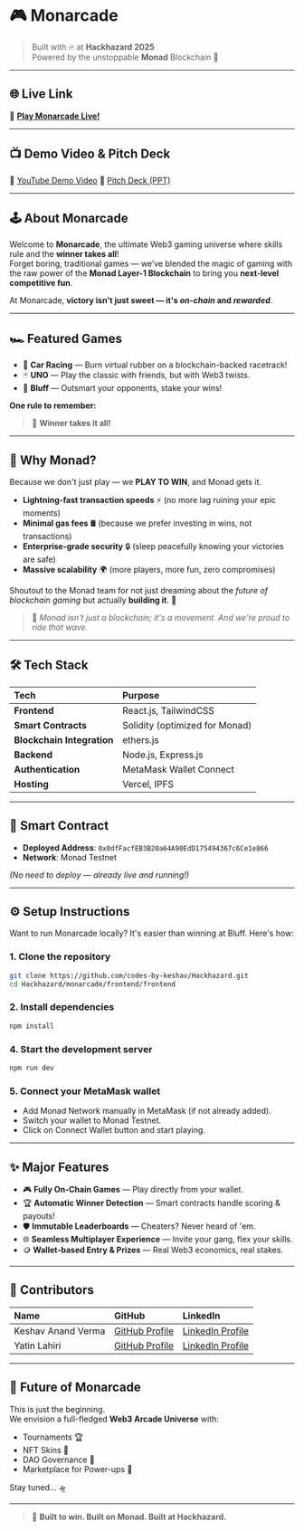 # 🎮 Monarcade

> Built with 🔥 at **Hackhazard 2025**  
> Powered by the unstoppable **Monad** Blockchain 🚀

---

## 🌐 Live Link

🚀 [**Play Monarcade Live!**](https://monarcade.vercel.app/)

---

## 📺 Demo Video & Pitch Deck

🎥 [YouTube Demo Video](#) 
📑 [Pitch Deck (PPT)](#)

---

## 🕹️ About Monarcade

Welcome to **Monarcade**, the ultimate Web3 gaming universe where skills rule and the **winner takes all**!  
Forget boring, traditional games — we’ve blended the magic of gaming with the raw power of the **Monad Layer-1 Blockchain** to bring you **next-level competitive fun**.

At Monarcade, **victory isn't just sweet — it's *on-chain* and *rewarded***.

---

## 🏎️ Featured Games

- 🏁 **Car Racing** — Burn virtual rubber on a blockchain-backed racetrack!
- 🃏 **UNO** — Play the classic with friends, but with Web3 twists.
- 🤥 **Bluff** — Outsmart your opponents, stake your wins!

**One rule to remember:**  
> 🥇 **Winner takes it all!**

---

## 🚀 Why Monad?

Because we don't just play — we **PLAY TO WIN**, and Monad gets it.  
- **Lightning-fast transaction speeds** ⚡ (no more lag ruining your epic moments)
- **Minimal gas fees** 🛢️ (because we prefer investing in wins, not transactions)
- **Enterprise-grade security** 🔒 (sleep peacefully knowing your victories are safe)
- **Massive scalability** 🌍 (more players, more fun, zero compromises)

Shoutout to the Monad team for not just dreaming about the *future of blockchain gaming* but actually **building it**. 🙌
  
> 🧡 _Monad isn't just a blockchain; it's a movement. And we're proud to ride that wave._

---

## 🛠️ Tech Stack

| Tech | Purpose |
|:----|:--------|
| **Frontend** | React.js, TailwindCSS |
| **Smart Contracts** | Solidity (optimized for Monad) |
| **Blockchain Integration** | ethers.js |
| **Backend** | Node.js, Express.js |
| **Authentication** | MetaMask Wallet Connect |
| **Hosting** | Vercel, IPFS |

---

## 🧩 Smart Contract

- **Deployed Address**: `0x0dfFacfEB3B20a64A90EdD175494367c6Ce1e866`
- **Network**: Monad Testnet

*(No need to deploy — already live and running!)*

---

## ⚙️ Setup Instructions

Want to run Monarcade locally? It's easier than winning at Bluff. Here's how:

### 1. Clone the repository

```bash
git clone https://github.com/codes-by-keshav/Hackhazard.git
cd Hackhazard/monarcade/frontend/frontend
```

### 2. Install dependencies

```bash
npm install
```

### 4. Start the development server

```bash
npm run dev
```

### 5. Connect your MetaMask wallet

- Add Monad Network manually in MetaMask (if not already added).
- Switch your wallet to Monad Testnet.
- Click on Connect Wallet button and start playing.

---


## ✨ Major Features

- 🎮 **Fully On-Chain Games** — Play directly from your wallet.
- 🏆 **Automatic Winner Detection** — Smart contracts handle scoring & payouts!
- 🛡️ **Immutable Leaderboards** — Cheaters? Never heard of 'em.
- 🌐 **Seamless Multiplayer Experience** — Invite your gang, flex your skills.
- 🪙 **Wallet-based Entry & Prizes** — Real Web3 economics, real stakes.

---

## 👥 Contributors

| Name | GitHub | LinkedIn |
|:----|:-------|:---------|
| Keshav Anand Verma | [GitHub Profile](https://github.com/codes-by-keshav) | [LinkedIn Profile](https://www.linkedin.com/in/keshav-av/) |
| Yatin Lahiri | [GitHub Profile](https://github.com/lahiriyatin) | [LinkedIn Profile](https://www.linkedin.com/in/lahiriyatin/) |

---

## 🚀 Future of Monarcade

This is just the beginning.  
We envision a full-fledged **Web3 Arcade Universe** with:
- Tournaments 🏆
- NFT Skins 🎨
- DAO Governance 🧠
- Marketplace for Power-ups 🛒

Stay tuned... 🛸

---

> 🏁 **Built to win. Built on Monad. Built at Hackhazard.**
